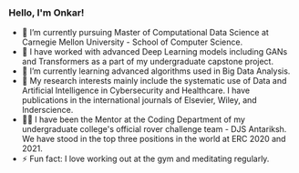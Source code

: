 ### Hello, I'm Onkar!

<!--
**onkarthorat/onkarthorat** is a ✨ _special_ ✨ repository because its `README.md` (this file) appears on your GitHub profile.

Here are some ideas to get you started:

- 🔭 I’m currently working on my final year project that extensively uses GANs and Transformers.
- 🌱 I’m currently learning advanced algorithms used in Big Data Analysis.
- 👨‍🏫 I'm the Mentor for Coding Department of the college's official rover challenge team - DJS Antariksh that has stood in top three positions at ERC 2020 and 2021.
- ⚡ Fun fact: I love working out and meditating regularly.
-->

- 🔭 I’m currently pursuing Master of Computational Data Science at Carnegie Mellon University - School of Computer Science.
- 🧐 I have worked with advanced Deep Learning models including GANs and Transformers as a part of my undergraduate capstone project.
- 🌱 I’m currently learning advanced algorithms used in Big Data Analysis.
- 🔬 My research interests mainly include the systematic use of Data and Artificial Intelligence in Cybersecurity and Healthcare. I have publications in the international journals of Elsevier, Wiley, and Inderscience.
- 👨‍🏫 I have been the Mentor at the Coding Department of my undergraduate college's official rover challenge team - DJS Antariksh. We have stood in the top three positions in the world at ERC 2020 and 2021.
- ⚡ Fun fact: I love working out at the gym and meditating regularly.
